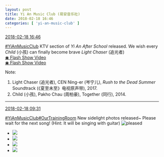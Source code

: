 ```yaml
---
layout: post
title: Yi An Music Club (易安音乐社)
date: 2018-02-18 16:46
categories: [ 'yi-an-music-club' ]
---
```


<div class="weibo-info">
  <a href="https://weibo.com/6094546964/G3HmREW2z">2018-02-18 16:46</a>
</div>

[#YiAnMusicClub](https://weibo.com/p/100808beae2e3e05b17b64f63ebedca39f19b2/super_index) KTV section of *Yi An After School* released. We wish every *Child* (小孩) can finally become brave *Light Chaser* (追光者)  
[◉ Flash Show Video](http://www.miaopai.com/show/yc~6CEvrn27pEIWKB61WSEcgsxx38SXy9xyGRg__.htm)  
[◉ Flash Show Video](http://www.miaopai.com/show/mXF49DgoPug9NaNnMEgDDsVty4eV0K2vzMKHIw__.htm)

<!-- more -->

Note:
1. Light Chaser (追光者), CEN Ning-er (岑宁儿), *Rush to the Dead Summer* Soundtrack (《夏至未至》电视原声带), 2017.
1. Child (小孩), Pakho Chau (周柏豪), Together (同行), 2014.

---

<div class="weibo-info">
  <a href="https://weibo.com/6094546964/G3Ewdwo6h">2018-02-18 09:31</a>
</div>

[#YiAnMusicClub](https://weibo.com/p/100808beae2e3e05b17b64f63ebedca39f19b2/super_index)[#OurTrainingRoom](https://weibo.com/p/100808980da3b9682ac1e47ba4bdf6540b7a03) New sidelight photos released~ Please wait for the next song! (Hint: It will be singing with guitar) ![pleased](https://img.t.sinajs.cn/t4/appstyle/expression/ext/normal/0b/tootha_org.gif)

<!-- more -->

<ul class="weibo-pic-list-2">
  <li class="weibo-pic">
    <a href="https://wx1.sinaimg.cn/mw690/006Es64Aly1fokcg6xgvuj32dh3k7kjm.jpg"><img src="https://wx1.sinaimg.cn/thumb150/006Es64Aly1fokcg6xgvuj32dh3k7kjm.jpg"/></a>
  </li>
  <li class="weibo-pic">
    <a href="https://wx1.sinaimg.cn/mw690/006Es64Aly1fokcfynby2j32kw3vcx6r.jpg"><img src="https://wx1.sinaimg.cn/thumb150/006Es64Aly1fokcfynby2j32kw3vcx6r.jpg"/></a>
  </li>
  <li class="weibo-pic">
    <a href="https://wx1.sinaimg.cn/mw690/006Es64Aly1fokcg1kufyj326r3a5kjm.jpg"><img src="https://wx1.sinaimg.cn/thumb150/006Es64Aly1fokcg1kufyj326r3a5kjm.jpg"/></a>
  </li>
  <li class="weibo-pic">
    <a href="https://wx3.sinaimg.cn/mw690/006Es64Aly1fokcg5ilbcj33vc2kw1l2.jpg"><img src="https://wx3.sinaimg.cn/thumb150/006Es64Aly1fokcg5ilbcj33vc2kw1l2.jpg"/></a>
  </li>
</ul>
